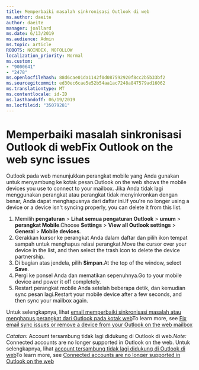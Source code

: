 ```yaml
---
title: Memperbaiki masalah sinkronisasi Outlook di web
ms.author: daeite
author: daeite
manager: joallard
ms.date: 6/13/2019
ms.audience: Admin
ms.topic: article
ROBOTS: NOINDEX, NOFOLLOW
localization_priority: Normal
ms.custom:
- "9000641"
- "2478"
ms.openlocfilehash: 88d6cae01da1142f0d087592920f8cc2b5b33bf2
ms.sourcegitcommit: ed30ec6cae5e52b54aa1ac7248a847579ad16062
ms.translationtype: MT
ms.contentlocale: id-ID
ms.lasthandoff: 06/19/2019
ms.locfileid: "35079281"
---
```

# <a name="fix-outlook-on-the-web-sync-issues"></a><span data-ttu-id="66b7d-102">Memperbaiki masalah sinkronisasi Outlook di web</span><span class="sxs-lookup"><span data-stu-id="66b7d-102">Fix Outlook on the web sync issues</span></span>

<span data-ttu-id="66b7d-103">Outlook pada web menunjukkan perangkat mobile yang Anda gunakan untuk menyambung ke kotak pesan.</span><span class="sxs-lookup"><span data-stu-id="66b7d-103">Outlook on the web shows the mobile devices you use to connect to your mailbox.</span></span> <span data-ttu-id="66b7d-104">Jika Anda tidak lagi menggunakan perangkat atau perangkat tidak menyinkronkan dengan benar, Anda dapat menghapusnya dari daftar ini.</span><span class="sxs-lookup"><span data-stu-id="66b7d-104">If you're no longer using a device or a device isn't syncing properly, you can delete it from this list.</span></span>

1. <span data-ttu-id="66b7d-105">Memilih **pengaturan** > **Lihat semua pengaturan Outlook** > **umum** > **perangkat Mobile**.</span><span class="sxs-lookup"><span data-stu-id="66b7d-105">Choose **Settings** > **View all Outlook settings** > **General** > **Mobile devices**.</span></span>
1. <span data-ttu-id="66b7d-106">Gerakkan kursor ke perangkat Anda dalam daftar dan pilih ikon tempat sampah untuk menghapus relasi perangkat.</span><span class="sxs-lookup"><span data-stu-id="66b7d-106">Move the cursor over your device in the list, and then select the trash icon to delete the device partnership.</span></span>
1. <span data-ttu-id="66b7d-107">Di bagian atas jendela, pilih **Simpan**.</span><span class="sxs-lookup"><span data-stu-id="66b7d-107">At the top of the window, select **Save**.</span></span>
1. <span data-ttu-id="66b7d-108">Pergi ke ponsel Anda dan mematikan sepenuhnya.</span><span class="sxs-lookup"><span data-stu-id="66b7d-108">Go to your mobile device and power it off completely.</span></span>
1. <span data-ttu-id="66b7d-109">Restart perangkat mobile Anda setelah beberapa detik, dan kemudian sync pesan lagi.</span><span class="sxs-lookup"><span data-stu-id="66b7d-109">Restart your mobile device after a few seconds, and then sync your mailbox again.</span></span>

<span data-ttu-id="66b7d-110">Untuk selengkapnya, lihat [email memperbaiki sinkronisasi masalah atau menghapus perangkat dari Outlook pada kotak web](https://support.office.com/article/775ed31c-05bd-4ee4-b1b3-33fad7b5b992)</span><span class="sxs-lookup"><span data-stu-id="66b7d-110">To learn more, see [Fix email sync issues or remove a device from your Outlook on the web mailbox](https://support.office.com/article/775ed31c-05bd-4ee4-b1b3-33fad7b5b992)</span></span>

<span data-ttu-id="66b7d-111">*Catatan:* Account tersambung tidak lagi didukung di Outlook di web.</span><span class="sxs-lookup"><span data-stu-id="66b7d-111">*Note:* Connected accounts are no longer supported in Outlook on the web.</span></span> <span data-ttu-id="66b7d-112">Untuk selengkapnya, lihat [account tersambung tidak lagi didukung di Outlook di web](https://support.office.com/article/5cc526bf-e928-4a99-8b9f-5e089df7d887)</span><span class="sxs-lookup"><span data-stu-id="66b7d-112">To learn more, see [Connected accounts are no longer supported in Outlook on the web](https://support.office.com/article/5cc526bf-e928-4a99-8b9f-5e089df7d887)</span></span>
